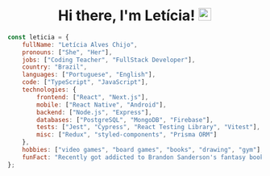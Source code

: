 <h1 align="center">
   Hi there, I'm Letícia! <img src="https://media.giphy.com/media/hvRJCLFzcasrR4ia7z/giphy.gif" width="25px">
</h1>

```javascript
const leticia = {
    fullName: "Letícia Alves Chijo",
    pronouns: ["She", "Her"],
    jobs: ["Coding Teacher", "FullStack Developer"],
    country: "Brazil",
    languages: ["Portuguese", "English"],
    code: ["TypeScript", "JavaScript"],
    technologies: {
        frontend: ["React", "Next.js"],
        mobile: ["React Native", "Android"],
        backend: ["Node.js", "Express"],
        databases: ["PostgreSQL", "MongoDB", "Firebase"],
        tests: ["Jest", "Cypress", "React Testing Library", "Vitest"],
        misc: ["Redux", "styled-components", "Prisma ORM"]
    },
    hobbies: ["video games", "board games", "books", "drawing", "gym"],
    funFact: "Recently got addicted to Brandon Sanderson's fantasy books"
};
```
